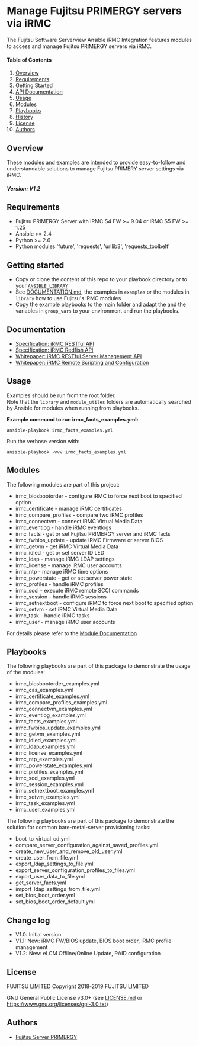 
# Manage Fujitsu PRIMERGY servers via iRMC

The Fujitsu Software Serverview Ansible iRMC Integration features modules to access and manage
Fujitsu PRIMERGY servers via iRMC.

#### Table of Contents

1. [Overview](#overview)
2. [Requirements](#requirements)
3. [Getting Started](#getting-started)
4. [API Documentation](#documentation)
5. [Usage](#usage)
6. [Modules](#modules)
7. [Playbooks](#playbooks)
8. [History](#history)
9. [License](#license)
10. [Authors](#authors)

## Overview

These modules and examples are intended to provide easy-to-follow and understandable solutions to manage
Fujitsu PRIMERY server settings via iRMC.

##### Version: V1.2

## Requirements

- Fujitsu PRIMERGY Server with iRMC S4 FW >= 9.04 or iRMC S5 FW >= 1.25
- Ansible >= 2.4
- Python >= 2.6
- Python modules 'future', 'requests', 'urllib3', 'requests_toolbelt'

## Getting started

- Copy or clone the content of this repo to your playbook directory or to your
  [`ANSIBLE_LIBRARY`](http://docs.ansible.com/ansible/latest/intro_configuration.html#library)
- See [DOCUMENTATION.md](DOCUMENTATION.md), the examples in ```examples``` or the modules in ```library```
  how to use Fujitsu's iRMC modules
- Copy the example playbooks to the main folder and adapt the and the variables in ```group_vars```
  to your environment and run the playbooks.

## Documentation

- [Specification: iRMC RESTful API](http://manuals.ts.fujitsu.com/file/13371/irmc-restful-spec-en.pdf)
- [Specification: iRMC Redfish API](http://manuals.ts.fujitsu.com/file/13372/irmc-redfish-wp-en.pdf)
- [Whitepaper: iRMC RESTful Server Management API](http://manuals.ts.fujitsu.com/file/12844/irmc-restful-wp-en.pdf)
- [Whitepaper: iRMC Remote Scripting and Configuration](http://manuals.ts.fujitsu.com/file/12563/wp-svs-irmc-remote-scripting-en.pdf)

## Usage

Examples should be run from the root folder.  
Note that the ```library``` and ```module_utiles``` folders are automatically searched by Ansible for modules when running
from playbooks.

**Example command to run irmc_facts_examples.yml:**

`ansible-playbook irmc_facts_examples.yml`

Run the verbose version with:

`ansible-playbook -vvv irmc_facts_examples.yml`

## Modules

The following modules are part of this project:

  * irmc_biosbootorder - configure iRMC to force next boot to specified option
  * irmc_certificate - manage iRMC certificates
  * irmc_compare_profiles - compare two iRMC profiles
  * irmc_connectvm - connect iRMC Virtual Media Data
  * irmc_eventlog - handle iRMC eventlogs
  * irmc_facts - get or set Fujitsu PRIMERGY server and iRMC facts
  * irmc_fwbios_update - update iRMC Firmware or server BIOS
  * irmc_getvm - get iRMC Virtual Media Data
  * irmc_idled - get or set server ID LED
  * irmc_ldap - manage iRMC LDAP settings
  * irmc_license - manage iRMC user accounts
  * irmc_ntp - manage iRMC time options
  * irmc_powerstate - get or set server power state
  * irmc_profiles - handle iRMC profiles
  * irmc_scci - execute iRMC remote SCCI commands
  * irmc_session - handle iRMC sessions
  * irmc_setnextboot - configure iRMC to force next boot to specified option
  * irmc_setvm - set iRMC Virtual Media Data
  * irmc_task - handle iRMC tasks
  * irmc_user - manage iRMC user accounts

For details please refer to the [Module Documentation](DOCUMENTATION.md)

## Playbooks

The following playbooks are part of this package to demonstrate the usage of the modules:

  * irmc_biosbootorder_examples.yml
  * irmc_cas_examples.yml
  * irmc_certificate_examples.yml
  * irmc_compare_profiles_examples.yml
  * irmc_connectvm_examples.yml
  * irmc_eventlog_examples.yml
  * irmc_facts_examples.yml
  * irmc_fwbios_update_examples.yml
  * irmc_getvm_examples.yml
  * irmc_idled_examples.yml
  * irmc_ldap_examples.yml
  * irmc_license_examples.yml
  * irmc_ntp_examples.yml
  * irmc_powerstate_examples.yml
  * irmc_profiles_examples.yml
  * irmc_scci_examples.yml
  * irmc_session_examples.yml
  * irmc_setnextboot_examples.yml
  * irmc_setvm_examples.yml
  * irmc_task_examples.yml
  * irmc_user_examples.yml

The following playbooks are part of this package to demonstrate the solution for common
bare-metal-server provisioning tasks:

  * boot_to_virtual_cd.yml
  * compare_server_configuration_against_saved_profiles.yml
  * create_new_user_and_remove_old_user.yml
  * create_user_from_file.yml
  * export_ldap_settings_to_file.yml
  * export_server_configuration_profiles_to_files.yml
  * export_user_data_to_file.yml
  * get_server_facts.yml
  * import_ldap_settings_from_file.yml
  * set_bios_boot_order.yml
  * set_bios_boot_order_default.yml

## Change log

* V1.0: Initial version
* V1.1: New: iRMC FW/BIOS update, BIOS boot order, iRMC profile management
* V1.2: New: eLCM Offline/Online Update, RAID configuration

## License

FUJITSU LIMITED
Copyright 2018-2019 FUJITSU LIMITED

GNU General Public License v3.0+ (see [LICENSE.md](LICENSE.md) or https://www.gnu.org/licenses/gpl-3.0.txt)

## Authors

* [Fujitsu Server PRIMERGY](http://github.com/FujitsuPrimergy)
